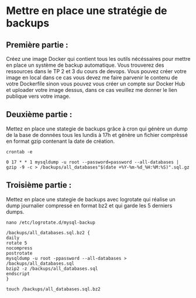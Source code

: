 # Mettre en place une stratégie de backups

## Première partie :

Créez une image Docker qui contient tous les outils nécéssaires pour mettre en place un système de backup automatique. Vous trouverez des ressources dans le TP 2 et 3 du cours de devops.
Vous pouvez créer votre image en local dans ce cas vous devez me faire parvenir le contenu de votre Dockerfile sinon vous pouvez vous créer un compte sur Docker Hub et uploader votre image dessus, dans ce cas veuillez me donner le lien publique vers votre image.

## Deuxième partie :

Mettez en place une stategie de backups grâce à cron qui génère un dump de la base de données tous les lundis à 17h et génère un fichier comprèssé en format gzip contenant la date de création.

`crontab -e`

```
0 17 * * 1 mysqldump -u root --password=password --all-databases | gzip -9 -c > /backups/all_databases"$(date +%Y-%m-%d_%H:%M:%S)".sql.gz
```

## Troisième partie :

Mettez en place une stategie de backups avec logrotate qui réalise un dump journalier compressé en format bz2 et qui garde les 5 derniers dumps.

`nano /etc/logrotate.d/mysql-backup`

```
/backups/all_databases.sql.bz2 {
daily
rotate 5
nocompress
postrotate
mysqldump -u root -ppassword --all-databases > /backups/all_databases.sql
bzip2 -z /backups/all_databases.sql
endscript
}
```
`touch /backups/all_databases.sql.bz2`